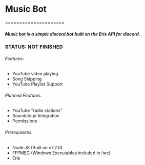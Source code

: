 # Music Bot
=====================
##### Music bot is a simple discord bot built on the *Eris API* for discord.

### STATUS: NOT FINISHED

###### Features:
 - YouTube video playing
 - Song Skipping
 - YouTube Playlist Support
 
###### Planned Features:
 - YouTube "radio stations"
 - Soundcloud Integration
 - Permissions
 
###### Prerequisites:
 - Node.JS (Built on v7.2.0)
 - FFPMEG (Windows Executables included in /src)
 - Eris
